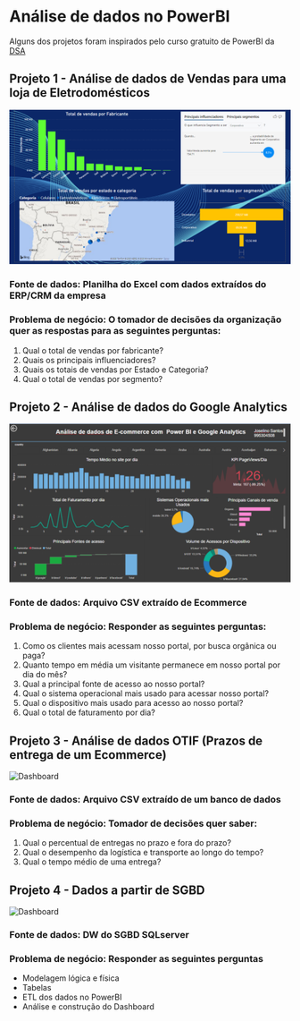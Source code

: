 # Análise de dados no PowerBI
Alguns dos projetos foram inspirados pelo curso gratuito de PowerBI da
[DSA](https://www.datascienceacademy.com.br/pages/cursos-gratuitos-1)

## Projeto 1 - Análise de dados de Vendas para uma loja de Eletrodomésticos
![Dashboard](https://github.com/joselinosantosti/analisedados-powerbi/blob/master/Projeto1-Vendas/01.DashboardVendas.png)
### Fonte de dados: Planilha do Excel com dados extraídos do ERP/CRM da empresa
### Problema de negócio: O tomador de decisões da organização quer as respostas para as seguintes perguntas:
1. Qual o total de vendas por fabricante?
2. Quais os principais influenciadores?
3. Quais os totais de vendas por Estado e Categoria?
4. Qual o total de vendas por segmento?

## Projeto 2 - Análise de dados do Google Analytics
![Dashboard](https://github.com/joselinosantosti/analisedados-powerbi/blob/master/Projeto2-Analytics/02.Dashboard.png)
### Fonte de dados: Arquivo CSV extraído de Ecommerce
### Problema de negócio: Responder as seguintes perguntas:
1. Como os clientes mais acessam nosso portal, por busca orgânica ou paga?
2. Quanto tempo em média um visitante permanece em nosso portal por dia do mês?
3. Qual a principal fonte de acesso ao nosso portal?
4. Qual o sistema operacional mais usado para acessar nosso portal?
5. Qual o dispositivo mais usado para acesso ao nosso portal?
6. Qual o total de faturamento por dia?

## Projeto 3 - Análise de dados OTIF (Prazos de entrega de um Ecommerce)
![Dashboard](https://github.com/joselinosantosti/analisedados-powerbi/blob/master/Projeto3-OTIF/03.Dashboard.png)
### Fonte de dados: Arquivo CSV extraído de um banco de dados
### Problema de negócio: Tomador de decisões quer saber:
1. Qual o percentual de entregas no prazo e fora do prazo?
2. Qual o desempenho da logística e transporte ao longo do tempo?
3. Qual o tempo médio de uma entrega?

## Projeto 4 - Dados a partir de SGBD
![Dashboard](https://github.com/joselinosantosti/analisedados-powerbi/blob/master/Projeto4-OTIF/04.Dashboard.png)
### Fonte de dados: DW do SGBD SQLserver
### Problema de negócio: Responder as seguintes perguntas
* Modelagem lógica e física
* Tabelas
* ETL dos dados no PowerBI
* Análise e construção do Dashboard


